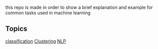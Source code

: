 this repo is made in order to show a brief explanation and example for common tasks used in machine learning

## Topics
[classification](/tree/master/classification "classification")
[Clustering](/tree/master/Clustering "Clustering")
[NLP](/tree/master/Nlp/ "NLP")
